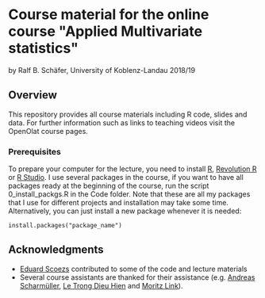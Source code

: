 # Course material for the online course "Applied Multivariate statistics"

by Ralf B. Schäfer, University of Koblenz-Landau 2018/19

## Overview

This repository provides all course materials including R code, slides and data.
For further information such as links to teaching videos visit the OpenOlat course pages.

### Prerequisites

To prepare your computer for the lecture, you need to install [R](http://www.r-project.org/),
[Revolution R](http://mran.revolutionanalytics.com/download/) or [R Studio](http://www.rstudio.com/).
I use several packages in the course, if you want to have all packages ready at the beginning of the course, run the script 0_install_packgs.R
in the Code folder. Note that these are all my packages that I use for different projects and installation may take some time. 
Alternatively, you can just install a new package whenever it is needed:

```
install.packages("package_name")
```

## Acknowledgments

* [Eduard Scoezs](https://github.com/EDiLD) contributed to some of the code and lecture materials
* Several course assistants are thanked for their assistance (e.g. [Andreas Scharmüller](https://github.com/andreasLD),
[Le Trong Dieu Hien](https://www.uni-koblenz-landau.de/en/campus-landau/faculty7/environmental-sciences/landscape-ecology/Staff/dieuhien/letrongdieuhien) and [Moritz Link](https://www.uni-koblenz-landau.de/en/campus-landau/faculty7/environmental-sciences/landscape-ecology/Staff/moritz-link/moritz-link)).
